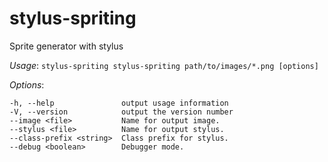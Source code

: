 stylus-spriting
===============

Sprite generator with stylus

  *Usage*: ```stylus-spriting stylus-spriting path/to/images/*.png [options]```

  *Options*:

    -h, --help               output usage information
    -V, --version            output the version number
    --image <file>           Name for output image.
    --stylus <file>          Name for output stylus.
    --class-prefix <string>  Class prefix for stylus.
    --debug <boolean>        Debugger mode.